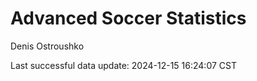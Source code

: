 # Advanced Soccer Statistics
Denis Ostroushko

<!-- gfm -->

Last successful data update: 2024-12-15 16:24:07 CST

